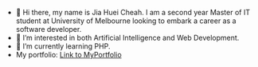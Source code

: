 - 👋 Hi there, my name is Jia Huei Cheah.
  I am a second year Master of IT student at University of Melbourne looking to embark a career as a software developer. 
- 👀 I’m interested in both Artificial Intelligence and Web Development.
- 🌱 I’m currently learning PHP. 
- My portfolio: [Link to MyPortfolio]([https://my-portfolio-1a3e.mailchimpsites.com/](https://elinacheah2011.wixsite.com/my-site))

<!---
jiahueic/jiahueic is a ✨ special ✨ repository because its `README.md` (this file) appears on your GitHub profile.
You can click the Preview link to take a look at your changes.
--->
